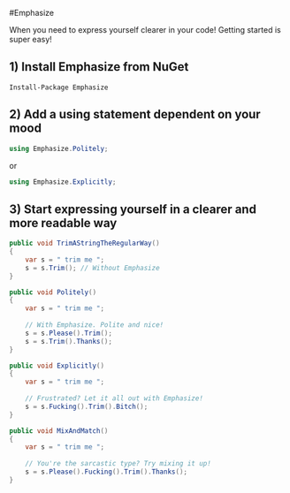 #Emphasize

When you need to express yourself clearer in your code! Getting started is super easy!

## 1) Install Emphasize from NuGet
    Install-Package Emphasize

## 2) Add a using statement dependent on your mood
```csharp
using Emphasize.Politely; 
```
or
```csharp
using Emphasize.Explicitly;
```
## 3) Start expressing yourself in a clearer and more readable way

```csharp
public void TrimAStringTheRegularWay()
{
    var s = " trim me ";
	s = s.Trim(); // Without Emphasize
}

public void Politely()
{
	var s = " trim me ";
    
    // With Emphasize. Polite and nice!
	s = s.Please().Trim();
	s = s.Trim().Thanks();
}

public void Explicitly()
{
	var s = " trim me ";
    
    // Frustrated? Let it all out with Emphasize!
	s = s.Fucking().Trim().Bitch();
}

public void MixAndMatch()
{
	var s = " trim me ";
    
    // You're the sarcastic type? Try mixing it up!
	s = s.Please().Fucking().Trim().Thanks();
}
```
    
